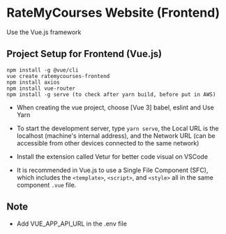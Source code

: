 # RateMyCourses Website (Frontend)

Use the Vue.js framework

## Project Setup for Frontend (Vue.js)

```
npm install -g @vue/cli
vue create ratemycourses-frontend
npm install axios
npm install vue-router
npm install -g serve (to check after yarn build, before put in AWS)
```
- When creating the vue project, choose [Vue 3] babel, eslint and Use Yarn

- To start the development server, type ```yarn serve```, the Local URL is the localhost (machine's internal address), and the Network URL (can be accessible from other devices connected to the same network)

- Install the extension called Vetur for better code visual on VSCode

- It is recommended in Vue.js to use a Single File Component (SFC), which includes the ```<template>```, ```<script>```, and ```<style>``` all in the same component ```.vue``` file.

## Note
- Add VUE_APP_API_URL in the .env file
